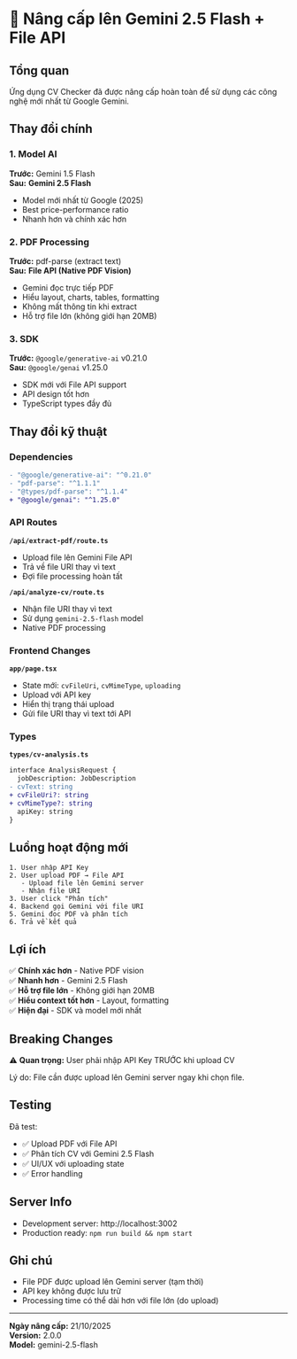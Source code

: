 # 🚀 Nâng cấp lên Gemini 2.5 Flash + File API

## Tổng quan

Ứng dụng CV Checker đã được nâng cấp hoàn toàn để sử dụng các công nghệ mới nhất từ Google Gemini.

## Thay đổi chính

### 1. Model AI

**Trước:** Gemini 1.5 Flash  
**Sau:** **Gemini 2.5 Flash**

- Model mới nhất từ Google (2025)
- Best price-performance ratio
- Nhanh hơn và chính xác hơn

### 2. PDF Processing

**Trước:** pdf-parse (extract text)  
**Sau:** **File API (Native PDF Vision)**

- Gemini đọc trực tiếp PDF
- Hiểu layout, charts, tables, formatting
- Không mất thông tin khi extract
- Hỗ trợ file lớn (không giới hạn 20MB)

### 3. SDK

**Trước:** `@google/generative-ai` v0.21.0  
**Sau:** `@google/genai` v1.25.0

- SDK mới với File API support
- API design tốt hơn
- TypeScript types đầy đủ

## Thay đổi kỹ thuật

### Dependencies

```diff
- "@google/generative-ai": "^0.21.0"
- "pdf-parse": "^1.1.1"
- "@types/pdf-parse": "^1.1.4"
+ "@google/genai": "^1.25.0"
```

### API Routes

**`/api/extract-pdf/route.ts`**
- Upload file lên Gemini File API
- Trả về file URI thay vì text
- Đợi file processing hoàn tất

**`/api/analyze-cv/route.ts`**
- Nhận file URI thay vì text
- Sử dụng `gemini-2.5-flash` model
- Native PDF processing

### Frontend Changes

**`app/page.tsx`**
- State mới: `cvFileUri`, `cvMimeType`, `uploading`
- Upload với API key
- Hiển thị trạng thái upload
- Gửi file URI thay vì text tới API

### Types

**`types/cv-analysis.ts`**
```diff
interface AnalysisRequest {
  jobDescription: JobDescription
- cvText: string
+ cvFileUri?: string
+ cvMimeType?: string
  apiKey: string
}
```

## Luồng hoạt động mới

```
1. User nhập API Key
2. User upload PDF → File API
   - Upload file lên Gemini server
   - Nhận file URI
3. User click "Phân tích"
4. Backend gọi Gemini với file URI
5. Gemini đọc PDF và phân tích
6. Trả về kết quả
```

## Lợi ích

✅ **Chính xác hơn** - Native PDF vision  
✅ **Nhanh hơn** - Gemini 2.5 Flash  
✅ **Hỗ trợ file lớn** - Không giới hạn 20MB  
✅ **Hiểu context tốt hơn** - Layout, formatting  
✅ **Hiện đại** - SDK và model mới nhất  

## Breaking Changes

⚠️ **Quan trọng:** User phải nhập API Key TRƯỚC khi upload CV

Lý do: File cần được upload lên Gemini server ngay khi chọn file.

## Testing

Đã test:
- ✅ Upload PDF với File API
- ✅ Phân tích CV với Gemini 2.5 Flash
- ✅ UI/UX với uploading state
- ✅ Error handling

## Server Info

- Development server: http://localhost:3002
- Production ready: `npm run build && npm start`

## Ghi chú

- File PDF được upload lên Gemini server (tạm thời)
- API key không được lưu trữ
- Processing time có thể dài hơn với file lớn (do upload)

---

**Ngày nâng cấp:** 21/10/2025  
**Version:** 2.0.0  
**Model:** gemini-2.5-flash
